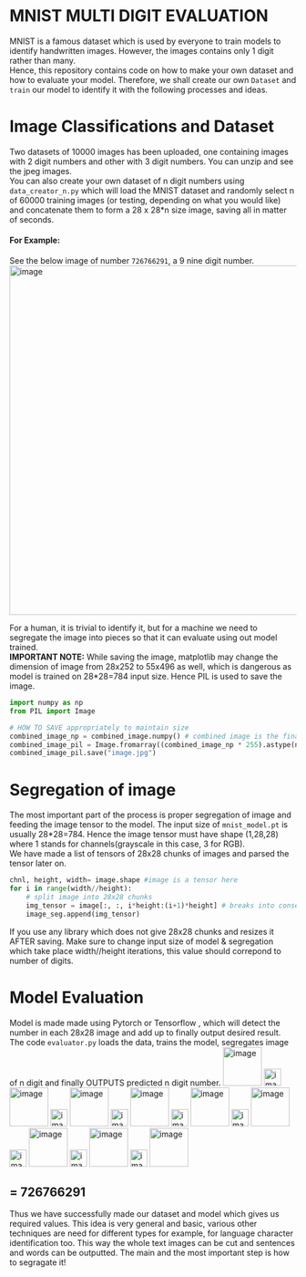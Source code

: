 # MNIST MULTI DIGIT EVALUATION

MNIST is a famous dataset which is used by everyone to train models to identify handwritten images. 
However, the images contains only 1 digit rather than many.
<br> Hence, this repository contains code on how to make your own dataset and how to evaluate your model.
Therefore, we shall create our own `Dataset` and `train` our model to identify it with the following processes and ideas.

# Image Classifications and Dataset
Two datasets of 10000 images has been uploaded, one containing images with 2 digit numbers and other with 3 digit numbers. You can unzip and see the jpeg images.
<br> You can also create your own dataset of n digit numbers using `data_creator_n.py` which will load the MNIST dataset and randomly select n of 60000 training images
(or testing, depending on what you would like) and concatenate them to form a 28 x 28*n size image, saving all in matter of seconds.
<br> <h4> For Example: </h4>
See the below image of number `726766291`, a 9 nine digit number. <br>
<img width="613" alt="image" src="https://github.com/AnirudhG07/MNIST_MultiDigitEvaluator/assets/146579014/19a25a5d-5ca8-4178-8cfb-99bdf7f0cb6c">

For a human, it is trivial to identify it, but for a machine we need to segregate the image into pieces so that it can evaluate using out model trained.
<br> **IMPORTANT NOTE:** 
While saving the image, matplotlib may change the dimension of image from 28x252 to 55x496 as well, which is dangerous as model is trained on 28*28=784 input size.
Hence PIL is used to save the image.
```python
import numpy as np
from PIL import Image

# HOW TO SAVE appropriately to maintain size
combined_image_np = combined_image.numpy() # combined image is the final concatenated image 
combined_image_pil = Image.fromarray((combined_image_np * 255).astype(np.uint8))
combined_image_pil.save("image.jpg")
```
# Segregation of image
The most important part of the process is proper segregation of image and feeding the image tensor to the model. The input size of `mnist_model.pt` is usually 28*28=784. Hence the image tensor must have shape (1,28,28) where 1 stands for channels(grayscale in this case, 3 for RGB). 
<br> We have made a list of tensors of 28x28 chunks of images and parsed the tensor later on.
```python
chnl, height, width= image.shape #image is a tensor here 
for i in range(width//height):
    # split image into 28x28 chunks 
    img_tensor = image[:, :, i*height:(i+1)*height] # breaks into consecutive image tensors
    image_seg.append(img_tensor)
```
If you use any library which does not give 28x28 chunks and resizes it AFTER saving. Make sure to change input size of model & segregation which take place width//height iterations, this value should correpond to number of digits.
# Model Evaluation
Model is made made using Pytorch or Tensorflow , which will detect the number in each 28x28 image and add up to finally output desired result.<br>
The code `evaluator.py` loads the data, trains the model, segregates image of n digit and finally OUTPUTS predicted n digit number.
<img width="68" alt="image" src="https://github.com/AnirudhG07/MNIST_MultiDigitEvaluator/assets/146579014/ed279fc6-0f49-4f34-a058-1044b0b3872b"> <img width="30" alt="image" src="https://github.com/AnirudhG07/MNIST_MultiDigitEvaluator/assets/146579014/d96cae34-2b39-4980-956f-1e35ffe577b4">
<img width="68" alt="image" src="https://github.com/AnirudhG07/MNIST_MultiDigitEvaluator/assets/146579014/0f7151be-b7ce-474c-af13-264e1c9d7cad"> <img width="30" alt="image" src="https://github.com/AnirudhG07/MNIST_MultiDigitEvaluator/assets/146579014/fc2eb384-02e4-4795-9fd7-e456176da046">
<img width="68" alt="image" src="https://github.com/AnirudhG07/MNIST_MultiDigitEvaluator/assets/146579014/46427fa1-06c5-427e-82b2-8e3ccd8bfdd8"> <img width="30" alt="image" src="https://github.com/AnirudhG07/MNIST_MultiDigitEvaluator/assets/146579014/7a3629d0-5850-461d-ac27-b4d2d3ff8ded">
<img width="68" alt="image" src="https://github.com/AnirudhG07/MNIST_MultiDigitEvaluator/assets/146579014/8f249b7f-3512-4824-9bee-7c4351f553b0"> <img width="30" alt="image" src="https://github.com/AnirudhG07/MNIST_MultiDigitEvaluator/assets/146579014/a086e297-32d3-4773-8843-12401996ee69">
<img width="68" alt="image" src="https://github.com/AnirudhG07/MNIST_MultiDigitEvaluator/assets/146579014/20cbaa2e-2148-41c9-9908-b6d27601ae7a"> <img width="30" alt="image" src="https://github.com/AnirudhG07/MNIST_MultiDigitEvaluator/assets/146579014/7e8239f5-a586-45df-bfab-51806aae80e9">
<img width="68" alt="image" src="https://github.com/AnirudhG07/MNIST_MultiDigitEvaluator/assets/146579014/dea47c78-0803-4175-8f2c-a37b3f8ef6f8"> <img width="30" alt="image" src="https://github.com/AnirudhG07/MNIST_MultiDigitEvaluator/assets/146579014/65b87df5-8c9d-4bd2-bd4e-acdefbf1c67e">
<img width="68" alt="image" src="https://github.com/AnirudhG07/MNIST_MultiDigitEvaluator/assets/146579014/36a1aaee-1512-4f22-a625-5792019966bc"> <img width="30" alt="image" src="https://github.com/AnirudhG07/MNIST_MultiDigitEvaluator/assets/146579014/aef4a0ae-795b-4618-b496-972a0931d687">
<img width="68" alt="image" src="https://github.com/AnirudhG07/MNIST_MultiDigitEvaluator/assets/146579014/adf2ea5c-1b74-4c78-bcc5-88c0ebf718e3"> <img width="30" alt="image" src="https://github.com/AnirudhG07/MNIST_MultiDigitEvaluator/assets/146579014/ab1453e6-9635-4169-829c-0a5f6c9f709f">
<img width="68" alt="image" src="https://github.com/AnirudhG07/MNIST_MultiDigitEvaluator/assets/146579014/20a399a7-8b0c-4b01-b873-ea8404fa167d"> <h2>**= 726766291**</h2>

Thus we have successfully made our dataset and model which gives us required values. This idea is very general and basic, various other techniques are need for different types for example, for language character identification too. This way the whole text images can be cut and sentences and words can be outputted. The main and the most important step is how to segragate it!
